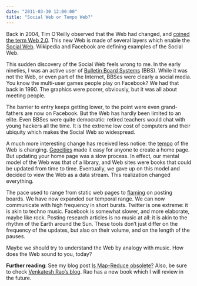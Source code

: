 ```yaml
---
date: "2011-03-30 12:00:00"
title: "Social Web or Tempo Web?"
---
```




Back in 2004, Tim O&rsquo;Reilly observed that the Web had changed, and [coined the term Web 2.0](http://radar.oreilly.com/2005/10/web-20-compact-definition.html). This new Web is made of several layers which enable the [Social Web](https://en.wikipedia.org/wiki/Social_Web). Wikipedia and Facebook are defining examples of the Social Web.

This sudden discovery of the Social Web feels wrong to me. In the early nineties, I was an active user of [Bulletin Board Systems](https://en.wikipedia.org/wiki/Bulletin_board_systems) (BBS). While it was not the Web, or even part of the Internet, BBSes were clearly a social media. You know the multi-user games people play on Facebook? We had that back in 1990. The graphics were poorer, obviously, but it was all about meeting people.

The barrier to entry keeps getting lower, to the point were even grand-fathers are now on Facebook. But the Web has hardly been limited to an elite. Even BBSes were quite democratic: retired teachers would chat with young hackers all the time. It is the extreme low cost of computers and their ubiquity which makes the Social Web so widespread.

A much more interesting change has received less notice: the [tempo](https://en.wikipedia.org/wiki/Tempo) of the Web is changing. [Geocities](https://en.wikipedia.org/wiki/Geocities) made it easy for anyone to create a home page. But updating your home page was a slow process. In effect, our mental model of the Web was that of a library, and Web sites were books that could be updated from time to time. Eventually, we gave up on this model and decided to view the Web as a data stream. This realization changed everything.

The pace used to range from static web pages to [flaming](https://en.wikipedia.org/wiki/Flaming_(Internet)) on posting boards. We have now expanded our temporal range. We can now communicate with high frequency in short bursts. Twitter is one extreme: it is akin to techno music. Facebook is somewhat slower, and more elaborate, maybe  like rock. Posting research articles is no music at all: it is akin to the rhythm of the Earth around the Sun. These tools don&rsquo;t just differ on the frequency of the updates, but also on their volume, and on the length of the pauses.

Maybe we should try to understand the Web by analogy with music. How does the Web sound to you, today?

__Further reading__: See my blog post [Is Map-Reduce obsolete?](/lemire/blog/2010/09/15/is-mapreduce-obsolete/) Also, be sure to check [Venkatesh Rao&rsquo;s blog](http://www.ribbonfarm.com/). Rao has a new book which I will review in the future.

